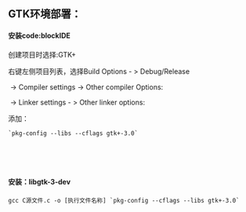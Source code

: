 

## GTK环境部署：

#### 安装code:blockIDE

创建项目时选择:GTK+

右键左侧项目列表，选择Build Options  - > Debug/Release  

​					-> Compiler settings -> Other compiler Options:

​					-> Linker settings - > Other linker options:

添加：

```
`pkg-config --libs --cflags gtk+-3.0`
```

​					

​					

#### 安装：libgtk-3-dev

```
gcc C源文件.c -o [执行文件名称] `pkg-config --cflags --libs gtk+-3.0`
```







